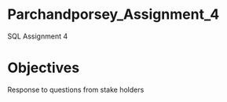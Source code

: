 # Parchandporsey_Assignment_4
SQL Assignment 4

# Objectives  
Response to questions from stake holders
